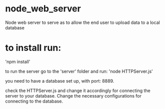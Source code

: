 # node_web_server
Node web server to serve as to allow the end user to upload data to a local database

# to install run: 
'npm install'


to run the server go to the 'server' folder and run: 'node HTTPServer.js' 

you need to have a database set up, with port: 8889.

check the HTTPServer.js and change it accordingly for connecting the server to your database. Change the necessary configurations for connecting to the database.
